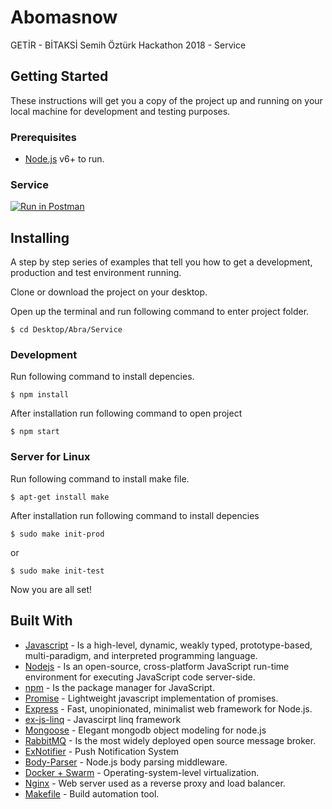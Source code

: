 # Abomasnow
GETİR - BİTAKSİ Semih Öztürk Hackathon 2018 - Service

## Getting Started

These instructions will get you a copy of the project up and running on your local machine for development and testing purposes.

### Prerequisites

* [Node.js](https://nodejs.org/en/download/) v6+ to run.

### Service

[![Run in Postman](https://run.pstmn.io/button.svg)](https://www.getpostman.com/collections/ead7bee222b830b97780)

## Installing

A step by step series of examples that tell you how to get a development, production and test environment running.

Clone or download the project on your desktop.

Open up the terminal and run following command to enter project folder.

```
$ cd Desktop/Abra/Service
```

### Development

Run following command to install depencies.

```
$ npm install
```

After installation run following command to open project

```
$ npm start
```

### Server for Linux

Run following command to install make file.

```
$ apt-get install make
```

After installation run following command to install depencies

```
$ sudo make init-prod
```

or

```
$ sudo make init-test
```

Now you are all set!

## Built With

* [Javascript](https://www.javascript.com/) - Is a high-level, dynamic, weakly typed, prototype-based, multi-paradigm, and interpreted programming language.
* [Nodejs](https://nodejs.org/en/) - Is an open-source, cross-platform JavaScript run-time environment for executing JavaScript code server-side.
* [npm](https://www.npmjs.com/) - Is the package manager for JavaScript.
* [Promise](https://www.promisejs.org/) - Lightweight javascript implementation of promises.
* [Express](https://expressjs.com/) - Fast, unopinionated, minimalist web framework for Node.js.
* [ex-js-linq](https://www.npmjs.com/package/ex-js-linq#foreach) - Javascirpt linq framework
* [Mongoose](http://mongoosejs.com/) - Elegant mongodb object modeling for node.js
* [RabbitMQ](https://www.rabbitmq.com) - Is the most widely deployed open source message broker.
* [ExNotifier](https://github.com/Exlinetr/Exline.Notifier) - Push Notification System
* [Body-Parser](https://www.npmjs.com/package/body-parser) - Node.js body parsing middleware.
* [Docker + Swarm](https://docker.com) - Operating-system-level virtualization.
* [Nginx](https://www.nginx.com/) - Web server used as a reverse proxy and load balancer.
* [Makefile](https://en.wikipedia.org/wiki/Makefile) - Build automation tool.

